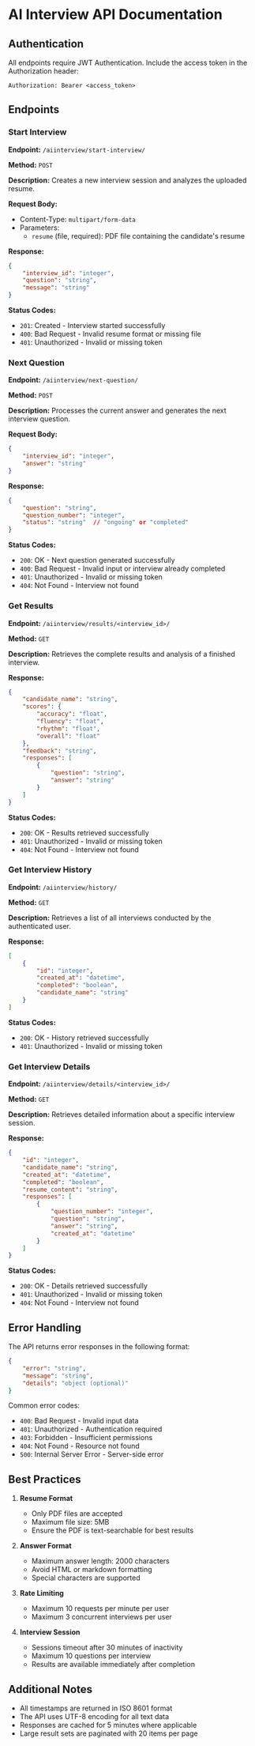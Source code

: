 # AI Interview API Documentation

## Authentication
All endpoints require JWT Authentication. Include the access token in the Authorization header:
```
Authorization: Bearer <access_token>
```

## Endpoints

### Start Interview

**Endpoint:** `/aiinterview/start-interview/`

**Method:** `POST`

**Description:** Creates a new interview session and analyzes the uploaded resume.

**Request Body:**
- Content-Type: `multipart/form-data`
- Parameters:
  - `resume` (file, required): PDF file containing the candidate's resume

**Response:**
```json
{
    "interview_id": "integer",
    "question": "string",
    "message": "string"
}
```

**Status Codes:**
- `201`: Created - Interview started successfully
- `400`: Bad Request - Invalid resume format or missing file
- `401`: Unauthorized - Invalid or missing token

### Next Question

**Endpoint:** `/aiinterview/next-question/`

**Method:** `POST`

**Description:** Processes the current answer and generates the next interview question.

**Request Body:**
```json
{
    "interview_id": "integer",
    "answer": "string"
}
```

**Response:**
```json
{
    "question": "string",
    "question_number": "integer",
    "status": "string"  // "ongoing" or "completed"
}
```

**Status Codes:**
- `200`: OK - Next question generated successfully
- `400`: Bad Request - Invalid input or interview already completed
- `401`: Unauthorized - Invalid or missing token
- `404`: Not Found - Interview not found

### Get Results

**Endpoint:** `/aiinterview/results/<interview_id>/`

**Method:** `GET`

**Description:** Retrieves the complete results and analysis of a finished interview.

**Response:**
```json
{
    "candidate_name": "string",
    "scores": {
        "accuracy": "float",
        "fluency": "float",
        "rhythm": "float",
        "overall": "float"
    },
    "feedback": "string",
    "responses": [
        {
            "question": "string",
            "answer": "string"
        }
    ]
}
```

**Status Codes:**
- `200`: OK - Results retrieved successfully
- `401`: Unauthorized - Invalid or missing token
- `404`: Not Found - Interview not found

### Get Interview History

**Endpoint:** `/aiinterview/history/`

**Method:** `GET`

**Description:** Retrieves a list of all interviews conducted by the authenticated user.

**Response:**
```json
[
    {
        "id": "integer",
        "created_at": "datetime",
        "completed": "boolean",
        "candidate_name": "string"
    }
]
```

**Status Codes:**
- `200`: OK - History retrieved successfully
- `401`: Unauthorized - Invalid or missing token

### Get Interview Details

**Endpoint:** `/aiinterview/details/<interview_id>/`

**Method:** `GET`

**Description:** Retrieves detailed information about a specific interview session.

**Response:**
```json
{
    "id": "integer",
    "candidate_name": "string",
    "created_at": "datetime",
    "completed": "boolean",
    "resume_content": "string",
    "responses": [
        {
            "question_number": "integer",
            "question": "string",
            "answer": "string",
            "created_at": "datetime"
        }
    ]
}
```

**Status Codes:**
- `200`: OK - Details retrieved successfully
- `401`: Unauthorized - Invalid or missing token
- `404`: Not Found - Interview not found

## Error Handling

The API returns error responses in the following format:
```json
{
    "error": "string",
    "message": "string",
    "details": "object (optional)"
}
```

Common error codes:
- `400`: Bad Request - Invalid input data
- `401`: Unauthorized - Authentication required
- `403`: Forbidden - Insufficient permissions
- `404`: Not Found - Resource not found
- `500`: Internal Server Error - Server-side error

## Best Practices

1. **Resume Format**
   - Only PDF files are accepted
   - Maximum file size: 5MB
   - Ensure the PDF is text-searchable for best results

2. **Answer Format**
   - Maximum answer length: 2000 characters
   - Avoid HTML or markdown formatting
   - Special characters are supported

3. **Rate Limiting**
   - Maximum 10 requests per minute per user
   - Maximum 3 concurrent interviews per user

4. **Interview Session**
   - Sessions timeout after 30 minutes of inactivity
   - Maximum 10 questions per interview
   - Results are available immediately after completion

## Additional Notes

- All timestamps are returned in ISO 8601 format
- The API uses UTF-8 encoding for all text data
- Responses are cached for 5 minutes where applicable
- Large result sets are paginated with 20 items per page
